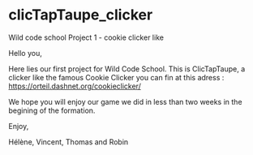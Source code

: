 # clicTapTaupe_clicker
Wild code school Project 1 - cookie clicker like

Hello you,

Here lies our first project for Wild Code School. 
This is ClicTapTaupe, a clicker like the famous Cookie Clicker you can fin at this adress : https://orteil.dashnet.org/cookieclicker/

We hope you will enjoy our game we did in less than two weeks in the begining of the formation.

Enjoy,

Hélène, Vincent, Thomas and Robin

